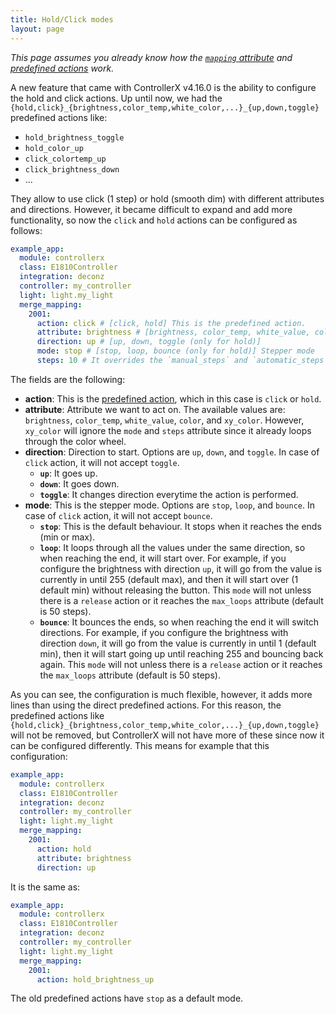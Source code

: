 ```yaml
---
title: Hold/Click modes
layout: page
---
```


_This page assumes you already know how the [`mapping` attribute](custom-controllers) and [predefined actions](predefined-actions) work._

A new feature that came with ControllerX v4.16.0 is the ability to configure the hold and click actions. Up until now, we had the `{hold,click}_{brightness,color_temp,white_color,...}_{up,down,toggle}` predefined actions like:

- `hold_brightness_toggle`
- `hold_color_up`
- `click_colortemp_up`
- `click_brightness_down`
- ...

They allow to use click (1 step) or hold (smooth dim) with different attributes and directions. However, it became difficult to expand and add more functionality, so now the `click` and `hold` actions can be configured as follows:

```yaml
example_app:
  module: controllerx
  class: E1810Controller
  integration: deconz
  controller: my_controller
  light: light.my_light
  merge_mapping:
    2001:
      action: click # [click, hold] This is the predefined action.
      attribute: brightness # [brightness, color_temp, white_value, color, xy_color]
      direction: up # [up, down, toggle (only for hold)]
      mode: stop # [stop, loop, bounce (only for hold)] Stepper mode
      steps: 10 # It overrides the `manual_steps` and `automatic_steps` global attributes
```

The fields are the following:

- **action**: This is the [predefined action](predefined-actions), which in this case is `click` or `hold`.
- **attribute**: Attribute we want to act on. The available values are: `brightness`, `color_temp`, `white_value`, `color`, and `xy_color`. However, `xy_color` will ignore the `mode` and `steps` attribute since it already loops through the color wheel.
- **direction**: Direction to start. Options are `up`, `down`, and `toggle`. In case of `click` action, it will not accept `toggle`.
  - **`up`**: It goes up.
  - **`down`**: It goes down.
  - **`toggle`**: It changes direction everytime the action is performed.
- **mode**: This is the stepper mode. Options are `stop`, `loop`, and `bounce`. In case of `click` action, it will not accept `bounce`.
  - **`stop`**: This is the default behaviour. It stops when it reaches the ends (min or max).
  - **`loop`**: It loops through all the values under the same direction, so when reaching the end, it will start over. For example, if you configure the brightness with direction `up`, it will go from the value is currently in until 255 (default max), and then it will start over (1 default min) without releasing the button. This `mode` will not unless there is a `release` action or it reaches the `max_loops` attribute (default is 50 steps).
  - **`bounce`**: It bounces the ends, so when reaching the end it will switch directions. For example, if you configure the brightness with direction `down`, it will go from the value is currently in until 1 (default min), then it will start going up until reaching 255 and bouncing back again. This `mode` will not unless there is a `release` action or it reaches the `max_loops` attribute (default is 50 steps).

As you can see, the configuration is much flexible, however, it adds more lines than using the direct predefined actions. For this reason, the predefined actions like `{hold,click}_{brightness,color_temp,white_color,...}_{up,down,toggle}` will not be removed, but ControllerX will not have more of these since now it can be configured differently. This means for example that this configuration:

```yaml
example_app:
  module: controllerx
  class: E1810Controller
  integration: deconz
  controller: my_controller
  light: light.my_light
  merge_mapping:
    2001:
      action: hold
      attribute: brightness
      direction: up
```

It is the same as:

```yaml
example_app:
  module: controllerx
  class: E1810Controller
  integration: deconz
  controller: my_controller
  light: light.my_light
  merge_mapping:
    2001:
      action: hold_brightness_up
```

The old predefined actions have `stop` as a default mode.
